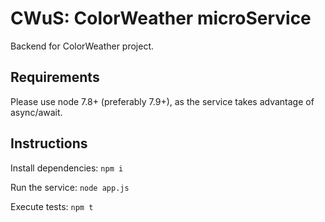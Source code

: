 # CWuS: ColorWeather microService

Backend for ColorWeather project.

## Requirements

Please use node 7.8+ (preferably 7.9+), as the service takes advantage of async/await.


## Instructions

Install dependencies:
```npm i```

Run the service:
```node app.js```

Execute tests:
```npm t```
